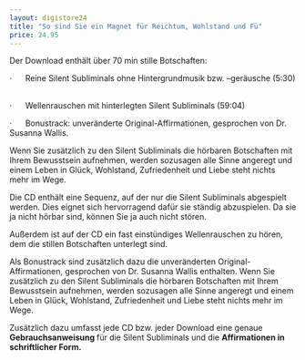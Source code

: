 ```yaml
---
layout: digistore24
title: "So sind Sie ein Magnet für Reichtum, Wohlstand und Fü"
price: 24.95
---
```

<p>Der Download enth&#xE4;lt &#xFC;ber 70 min stille Botschaften: &#xA0;</p>
<p>&#xB7;&#xA0;&#xA0;&#xA0;&#xA0;&#xA0; Reine Silent Subliminals ohne Hintergrundmusik bzw. &#x2013;ger&#xE4;usche (5:30) &#xA0;</p>
<p>&#xB7;&#xA0;&#xA0;&#xA0;&#xA0;&#xA0; Wellenrauschen mit hinterlegten Silent Subliminals (59:04) &#xA0;</p>
<p>&#xB7;&#xA0;&#xA0;&#xA0;&#xA0;&#xA0; Bonustrack: unver&#xE4;nderte Original-Affirmationen, gesprochen von Dr. Susanna Wallis.</p>
<p>Wenn Sie zus&#xE4;tzlich zu den Silent Subliminals die h&#xF6;rbaren Botschaften mit Ihrem Bewusstsein aufnehmen, werden sozusagen alle Sinne angeregt und einem Leben in Gl&#xFC;ck, Wohlstand, Zufriedenheit und Liebe steht nichts mehr im Wege. &#xA0;</p>
<p>Die CD enth&#xE4;lt eine Sequenz, auf der nur die Silent Subliminals abgespielt werden. Dies eignet sich hervorragend daf&#xFC;r sie st&#xE4;ndig abzuspielen. Da sie ja nicht h&#xF6;rbar sind, k&#xF6;nnen Sie ja auch nicht st&#xF6;ren. &#xA0;</p>
<p>Au&#xDF;erdem ist auf der CD ein fast einst&#xFC;ndiges Wellenrauschen zu h&#xF6;ren, dem die stillen Botschaften unterlegt sind. &#xA0;</p>
<p>Als Bonustrack sind zus&#xE4;tzlich dazu die unver&#xE4;nderten Original-Affirmationen, gesprochen von Dr. Susanna Wallis enthalten. Wenn Sie zus&#xE4;tzlich zu den Silent Subliminals die h&#xF6;rbaren Botschaften mit Ihrem Bewusstsein aufnehmen, werden sozusagen alle Sinne angeregt und einem Leben in Gl&#xFC;ck, Wohlstand, Zufriedenheit und Liebe steht nichts mehr im Wege.</p>
<p>Zus&#xE4;tzlich dazu umfasst jede CD bzw. jeder Download eine genaue <strong>Gebrauchsanweisung </strong>f&#xFC;r die Silent Subliminals und die <strong>Affirmationen in schriftlicher Form.</strong></p>